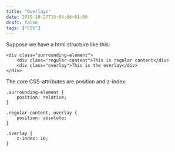 ```yaml
---
title: "Overlays"
date: 2019-10-27T15:04:06+01:00
draft: false
tags: ["CSS"] 
---
```


Suppose we have a html structure like this:

```
<div class="surrounding-element">
	<div class="regular-content">This is regular content</div>
	<div class="overlay">This is the overlay</div>
</div>
```

The core CSS-attributes are position and z-index:

```
.surrounding-element {
	position: relative;
}

.regular-content, overlay {
	position: absolute;
}

.overlay {
	z-index: 10;
}
```
